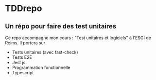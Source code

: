 # TDDrepo
## Un répo pour faire des test unitaires
Ce repo accompagne mon cours : "Test unitaires et logiciels" à l'ESGI de Reims. Il portera sur 
- Tests unitaires (avec fast-check)
- Tests E2E
- Jest js
- Programmation fonctionnelle
- Typescript

